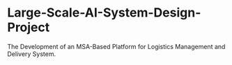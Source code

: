 # Large-Scale-AI-System-Design-Project
The Development of an MSA-Based Platform for Logistics Management and Delivery System.
